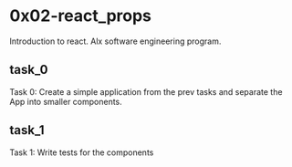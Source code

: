 # 0x02-react_props
Introduction to react. Alx software engineering program.

## task_0
Task 0: Create a simple application from the prev tasks and separate the App into smaller components.

## task_1
Task 1: Write tests for the components
